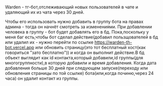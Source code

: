 Warden - тг-бот,отслеживающий новых пользователей в чате и удаляющий их из чата через 30 дней.

Чтобы его использовать нужно добавить в группу бота на правах админа - тогда он начнёт смотреть за изменениями. При добавлении человека в группу - бот будет добавлять его в бд. Пока,поскольку у меня баг есть,чтобы бот сделал действие(добавил пользщователей в бд или удалил их - нужно перейти по ссылке https://warden-th-bot.vercel.app или обновить страницу(это тот бесплатный хост(как говориться "зато бесплатно")) и когда он выполнит действие.В бд объект выглядит как id контакта,который добавили,id группы(для многогруппности),в которую добавили и время добавления. Когда дата добавления больше 30 дней при следующем запуске(переходу или обновления страницы по той ссылке) бота(или,когда починю,через 24 часа) он удалит контакт из группы.
